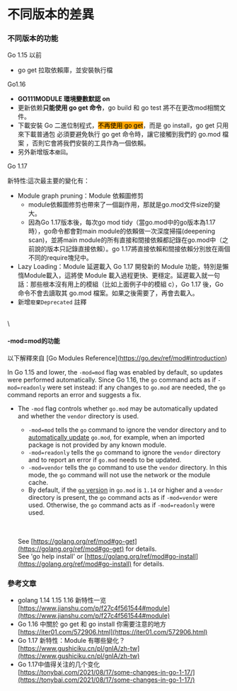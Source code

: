 # 不同版本的差異





### 不同版本的功能

Go 1.15 以前

* go get 拉取依賴庫，並安裝執行檔

Go1.16&#x20;

* **GO111MODULE 環境變數默認 on**
* 更新依赖**只能使用 go get 命令**，go build 和 go test 將不在更改mod相關文件。
* 下載安裝 Go 二進位制程式，<mark style="background-color:orange;">不再使用 go get</mark>，而是 go install，go get 只用來下載普通包 必須要避免執行 go get 命令時，讓它接觸到我們的 go.mod 檔案 ，否則它會將我們安裝的工具作為一個依賴。
* 另外新增版本`撤回`。



Go 1.17&#x20;

新特性:這次最主要的變化有：

* Module graph pruning：Module 依賴圖修剪&#x20;
  * module依賴圖修剪也帶來了一個副作用，那就是go.mod文件size的變大。
  * 因為Go 1.17版本後，每次go mod tidy（當go.mod中的go版本為1.17時），go命令都會對main module的依賴做一次深度掃描(deepening scan)，並將main module的所有直接和間接依賴都記錄在go.mod中（之前說的版本只記錄直接依賴）。go 1.17將直接依賴和間接依賴分別放在兩個不同的require塊兒中。
* Lazy Loading：Module 延遲載入 Go 1.17 開發新的 Module 功能，特別是懶惰Module載入，這將使 Module 載入過程更快、更穩定。延遲載入就一句話：那些根本沒有用上的模組（比如上面例子中的模組 c），Go 1.17 後，Go 命令不會去讀取其 go.mod 檔案。如果之後需要了，再會去載入。
* 新增`廢棄Deprecated` 註釋

\
\




#### -mod=mod的功能

以下解釋來自 \[Go Modules Reference]\(https://go.dev/ref/mod#introduction)

In Go 1.15 and lower, the `-mod=mod` flag was enabled by default, so updates were performed automatically. Since Go 1.16, the `go` command acts as if `-mod=readonly` were set instead: if any changes to `go.mod` are needed, the `go` command reports an error and suggests a fix.

*   The `-mod` flag controls whether `go.mod` may be automatically updated and whether the `vendor` directory is used.

    * `-mod=mod` tells the `go` command to ignore the vendor directory and to [automatically update](https://go.dev/ref/mod#go-mod-file-updates) `go.mod`, for example, when an imported package is not provided by any known module.
    * `-mod=readonly` tells the `go` command to ignore the `vendor` directory and to report an error if `go.mod` needs to be updated.
    * `-mod=vendor` tells the `go` command to use the `vendor` directory. In this mode, the `go` command will not use the network or the module cache.
    * By default, if the [`go` version](https://go.dev/ref/mod#go-mod-file-go) in `go.mod` is `1.14` or higher and a `vendor` directory is present, the `go` command acts as if `-mod=vendor` were used. Otherwise, the `go` command acts as if `-mod=readonly` were used.

    \
    \
    See [https://golang.org/ref/mod#go-get](https://golang.org/ref/mod#go-get) for details.\
    See 'go help install' or [https://golang.org/ref/mod#go-install](https://golang.org/ref/mod#go-install) for details.

### 參考文章

* &#x20;golang 1.14 1.15 1.16 新特性一览\
  [https://www.jianshu.com/p/f27c4f561544#module](https://www.jianshu.com/p/f27c4f561544#module)
* Go 1.16 中關於 go get 和 go install 你需要注意的地方\
  [https://iter01.com/572906.html](https://iter01.com/572906.html)
* Go 1.17 新特性：Module 有哪些變化？\
  [https://www.gushiciku.cn/pl/gnIA/zh-tw](https://www.gushiciku.cn/pl/gnIA/zh-tw)
* Go 1.17中值得关注的几个变化\
  [https://tonybai.com/2021/08/17/some-changes-in-go-1-17/](https://tonybai.com/2021/08/17/some-changes-in-go-1-17/)
